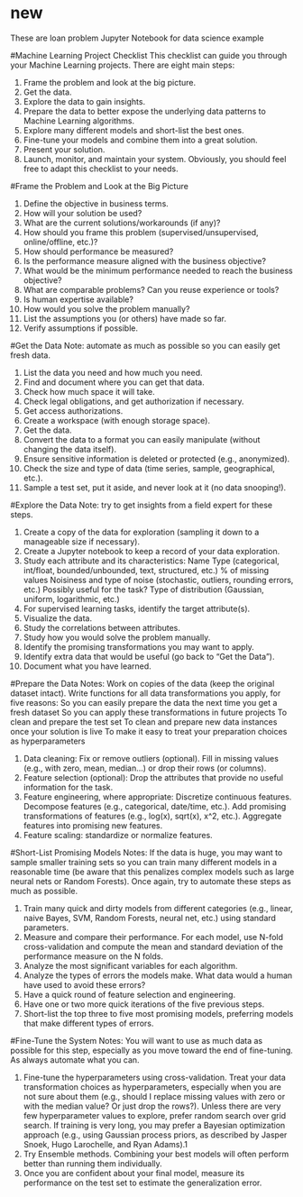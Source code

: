 # new
These are loan problem Jupyter Notebook for data science example


#Machine Learning Project Checklist
This checklist can guide you through your Machine Learning projects. There are eight main steps:
1. Frame the problem and look at the big picture.
2. Get the data.
3. Explore the data to gain insights.
4. Prepare the data to better expose the underlying data patterns to Machine Learning algorithms.
5. Explore many different models and short-list the best ones.
6. Fine-tune your models and combine them into a great solution.
7. Present your solution.
8. Launch, monitor, and maintain your system.
Obviously, you should feel free to adapt this checklist to your needs.

#Frame the Problem and Look at the Big Picture
1. Define the objective in business terms.
2. How will your solution be used?
3. What are the current solutions/workarounds (if any)?
4. How should you frame this problem (supervised/unsupervised, online/offline, etc.)?
5. How should performance be measured?
6. Is the performance measure aligned with the business objective?
7. What would be the minimum performance needed to reach the business objective?
8. What are comparable problems? Can you reuse experience or tools?
9. Is human expertise available?
10. How would you solve the problem manually?
11. List the assumptions you (or others) have made so far.
12. Verify assumptions if possible.

#Get the Data
Note: automate as much as possible so you can easily get fresh data.
1. List the data you need and how much you need.
2. Find and document where you can get that data.
3. Check how much space it will take.
4. Check legal obligations, and get authorization if necessary.
5. Get access authorizations.
6. Create a workspace (with enough storage space).
7. Get the data.
8. Convert the data to a format you can easily manipulate (without changing the data itself).
9. Ensure sensitive information is deleted or protected (e.g., anonymized).
10. Check the size and type of data (time series, sample, geographical, etc.).
11. Sample a test set, put it aside, and never look at it (no data snooping!).

#Explore the Data
Note: try to get insights from a field expert for these steps.
1. Create a copy of the data for exploration (sampling it down to a manageable size if necessary).
2. Create a Jupyter notebook to keep a record of your data exploration.
3. Study each attribute and its characteristics:
Name
Type (categorical, int/float, bounded/unbounded, text, structured, etc.)
% of missing values
Noisiness and type of noise (stochastic, outliers, rounding errors, etc.)
Possibly useful for the task?
Type of distribution (Gaussian, uniform, logarithmic, etc.)
4. For supervised learning tasks, identify the target attribute(s).
5. Visualize the data.
6. Study the correlations between attributes.
7. Study how you would solve the problem manually.
8. Identify the promising transformations you may want to apply.
9. Identify extra data that would be useful (go back to “Get the Data”).
10. Document what you have learned.

#Prepare the Data
Notes:
Work on copies of the data (keep the original dataset intact).
Write functions for all data transformations you apply, for five reasons:
So you can easily prepare the data the next time you get a fresh dataset
So you can apply these transformations in future projects
To clean and prepare the test set
To clean and prepare new data instances once your solution is live
To make it easy to treat your preparation choices as hyperparameters
1. Data cleaning:
Fix or remove outliers (optional).
Fill in missing values (e.g., with zero, mean, median...) or drop their rows (or columns).
2. Feature selection (optional):
Drop the attributes that provide no useful information for the task.
3. Feature engineering, where appropriate:
Discretize continuous features.
Decompose features (e.g., categorical, date/time, etc.).
Add promising transformations of features (e.g., log(x), sqrt(x), x^2, etc.).
Aggregate features into promising new features.
4. Feature scaling: standardize or normalize features.


#Short-List Promising Models
Notes:
If the data is huge, you may want to sample smaller training sets so you can train many different
models in a reasonable time (be aware that this penalizes complex models such as large neural nets
or Random Forests).
Once again, try to automate these steps as much as possible.
1. Train many quick and dirty models from different categories (e.g., linear, naive Bayes, SVM,
Random Forests, neural net, etc.) using standard parameters.
2. Measure and compare their performance.
For each model, use N-fold cross-validation and compute the mean and standard deviation of
the performance measure on the N folds.
3. Analyze the most significant variables for each algorithm.
4. Analyze the types of errors the models make.
What data would a human have used to avoid these errors?
5. Have a quick round of feature selection and engineering.
6. Have one or two more quick iterations of the five previous steps.
7. Short-list the top three to five most promising models, preferring models that make different types of
errors.

#Fine-Tune the System
Notes:
You will want to use as much data as possible for this step, especially as you move toward the end
of fine-tuning.
As always automate what you can.
1. Fine-tune the hyperparameters using cross-validation.
Treat your data transformation choices as hyperparameters, especially when you are not sure
about them (e.g., should I replace missing values with zero or with the median value? Or just
drop the rows?).
Unless there are very few hyperparameter values to explore, prefer random search over grid
search. If training is very long, you may prefer a Bayesian optimization approach (e.g., using
Gaussian process priors, as described by Jasper Snoek, Hugo Larochelle, and Ryan Adams).1
2. Try Ensemble methods. Combining your best models will often perform better than running them
individually.
3. Once you are confident about your final model, measure its performance on the test set to estimate
the generalization error.
